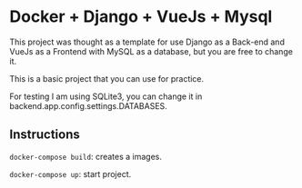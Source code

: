 # Docker + Django + VueJs + Mysql

This project was thought as a template for use Django as a Back-end and VueJs as a Frontend with MySQL as a database,
but you are free to change it.

This is a basic project that you can use for practice.

For testing I am using SQLite3, you can change it in backend.app.config.settings.DATABASES.

## Instructions

`docker-compose build`: creates a images.

`docker-compose up`: start project.